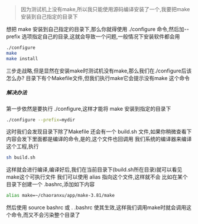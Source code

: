 > 因为测试机上没有make,所以我只能使用源码编译安装了一个,我要把make安装到自己指定的目录下

想把 make 安装到自己指定的目录下,那么你就得使用 ./configure 命令,然后加--prefix 选项指定自己的目录,这就会导致一个问题,一般情况下安装软件都会用
```bash
./configure
make
make install
```
三步走战略,但是显然在安装make时测试机没有make,那么我们在./configure后该怎么办?
目录下有个Makefile文件,但我们执行make它会提示没有make 这个命令
##### 解决办法
第一步依然是要执行 ./configure,这样才能将 make 安装到指定的目录下
```bash
./configure --prefix=mydir
```
这时我们会发现目录下除了Makefile 还会有一个 build.sh 文件,如果你稍微查看下内容会发下里面都是编译的命令,是的,这个文件也回调用 我们系统的编译器来编译这个工程,执行
```bash
sh build.sh
```
这样就会进行编译,编译好后,我们在当前目录下(build.sh所在目录)就可以看见make这个可执行文件
我们可以使用 alias 指向这个文件,这样就不会
比如在某个目录下创建一个 .bashrc,添加如下内容
```bash
alias make=~/chaoranxu/app/make-3.81/make
```
然后使用 source bashrc 或 . .bashrc 使其生效,这样我们调用make时就会调用这个命令,而又不会污染整个目录了